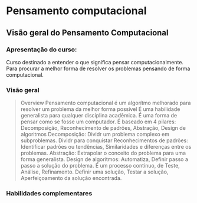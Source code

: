# Pensamento computacional

## Visão geral do Pensamento Computacional

### Apresentação do curso:
Curso destinado a entender o que significa pensar computacionalmente.
Para procurar a melhor forma de resolver os problemas pensando de forma computacional.

### Visão geral
> Overview 
    Pensamento computacional é um algorítmo melhorado para resolver um problema da melhor forma possível
    É uma habilidade generalista para qualquer disciplina acadêmica.
    É uma forma de pensar como se fosse um computador.
    É baseado em 4 pilares: Decomposição, Reconhecimento de padrões, Abstração, Design de algoritmos
    Decomposição: Dividr um problema complexo em subproblemas. Dividr para conquistar
    Reconhecimentos de padrões: Identificar padrões ou tendências, Similaridades e diferenças entre os problemas.
    Abstração: Extrapolar o conceito do problema para uma forma generalista. 
    Design de algoritmos: Automatiza, Definir passo a passo a solução do problema.
    É um processo contínuo, de Teste, Análise, Refinamento.
    Definir uma solução, Testar a solução, Aperfeiçoamento da solução encontrada.
    

### Habilidades complementares
> 

